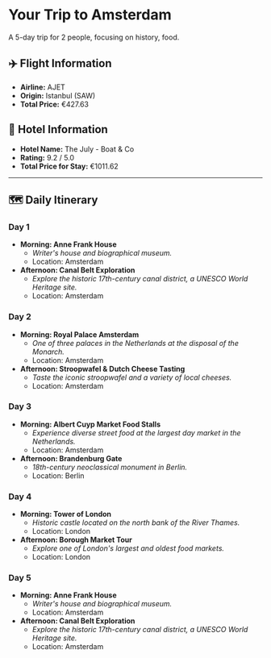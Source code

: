 # Your Trip to Amsterdam

A 5-day trip for 2 people, focusing on history, food.

## ✈️ Flight Information
- **Airline:** AJET
- **Origin:** Istanbul (SAW)
- **Total Price:** €427.63

## 🏨 Hotel Information
- **Hotel Name:** The July - Boat & Co
- **Rating:** 9.2 / 5.0
- **Total Price for Stay:** €1011.62

---

## 🗺️ Daily Itinerary

### Day 1
- **Morning: Anne Frank House**
  - *Writer's house and biographical museum.*
  - Location: Amsterdam
- **Afternoon: Canal Belt Exploration**
  - *Explore the historic 17th-century canal district, a UNESCO World Heritage site.*
  - Location: Amsterdam

### Day 2
- **Morning: Royal Palace Amsterdam**
  - *One of three palaces in the Netherlands at the disposal of the Monarch.*
  - Location: Amsterdam
- **Afternoon: Stroopwafel & Dutch Cheese Tasting**
  - *Taste the iconic stroopwafel and a variety of local cheeses.*
  - Location: Amsterdam

### Day 3
- **Morning: Albert Cuyp Market Food Stalls**
  - *Experience diverse street food at the largest day market in the Netherlands.*
  - Location: Amsterdam
- **Afternoon: Brandenburg Gate**
  - *18th-century neoclassical monument in Berlin.*
  - Location: Berlin

### Day 4
- **Morning: Tower of London**
  - *Historic castle located on the north bank of the River Thames.*
  - Location: London
- **Afternoon: Borough Market Tour**
  - *Explore one of London's largest and oldest food markets.*
  - Location: London

### Day 5
- **Morning: Anne Frank House**
  - *Writer's house and biographical museum.*
  - Location: Amsterdam
- **Afternoon: Canal Belt Exploration**
  - *Explore the historic 17th-century canal district, a UNESCO World Heritage site.*
  - Location: Amsterdam
